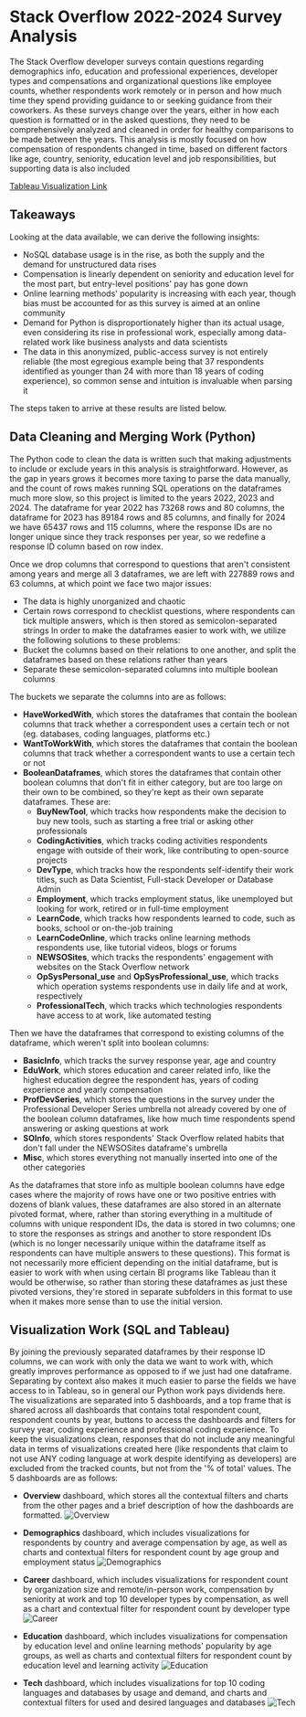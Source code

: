 # Stack Overflow 2022-2024 Survey Analysis

The Stack Overflow developer surveys contain questions regarding demographics info, education and professional experiences, developer types and compensations and organizational questions like employee counts, whether respondents work remotely or in person and how much time they spend providing guidance to or seeking guidance from their coworkers. As these surveys change over the years, either in how each question is formatted or in the asked questions, they need to be comprehensively analyzed and cleaned in order for healthy comparisons to be made between the years. 
This analysis is mostly focused on how compensation of respondents changed in time, based on different factors like age, country, seniority, education level and job responsibilities, but supporting data is also included

[Tableau Visualization Link](https://public.tableau.com/views/StackOverflowSurveyAnalysis2022-2024/Overview?:language=en-US&:sid=&:redirect=auth&:display_count=n&:origin=viz_share_link)

## Takeaways

Looking at the data available, we can derive the following insights:

  - NoSQL database usage is in the rise, as both the supply and the demand for unstructured data rises
  - Compensation is linearly dependent on seniority and education level for the most part, but entry-level positions' pay has gone down
  - Online learning methods' popularity is increasing with each year, though bias must be accounted for as this survey is aimed at an online community
  - Demand for Python is disproportionately higher than its actual usage, even considering its rise in professional work, especially among data-related work like business analysts and data scientists
  - The data in this anonymized, public-access survey is not entirely reliable (the most egregious example being that 37 respondents identified as younger than 24 with more than 18 years of coding experience), so common sense and intuition is invaluable when parsing it

The steps taken to arrive at these results are listed below.


## Data Cleaning and Merging Work (Python)

The Python code to clean the data is written such that making adjustments to include or exclude years in this analysis is straightforward. However, as the gap in years grows it becomes more taxing to parse the data manually, and the count of rows makes running SQL operations on the dataframes much more slow, so this project is limited to the years 2022, 2023 and 2024. The dataframe for year 2022 has 73268 rows and 80 columns, the dataframe for 2023 has 89184 rows and 85 columns, and finally for 2024 we have 65437 rows and 115 columns, where the response IDs are no longer unique since they track responses per year, so we redefine a response ID column based on row index.

Once we drop columns that correspond to questions that aren't consistent among years and merge all 3 dataframes, we are left with 227889 rows and 63 columns, at which point we face two major issues:
  - The data is highly unorganized and chaotic
  - Certain rows correspond to checklist questions, where respondents can tick multiple answers, which is then stored as semicolon-separated strings
In order to make the dataframes easier to work with, we utilize the following solutions to these problems:
  - Bucket the columns based on their relations to one another, and split the dataframes based on these relations rather than years
  - Separate these semicolon-separated columns into multiple boolean columns

The buckets we separate the columns into are as follows:
  - **HaveWorkedWith**, which stores the dataframes that contain the boolean columns that track whether a correspondent uses a certain tech or not (eg. databases, coding languages, platforms etc.)
  - **WantToWorkWith**, which stores the dataframes that contain the boolean columns that track whether a correspondent wants to use a certain tech or not
  - **BooleanDataframes**, which stores the dataframes that contain other boolean columns that don't fit in either category, but are too large on their own to be combined, so they're kept as their own separate dataframes. These are:
    - **BuyNewTool**, which tracks how respondents make the decision to buy new tools, such as starting a free trial or asking other professionals
    - **CodingActivities**, which tracks coding activities respondents engage with outside of their work, like contributing to open-source projects
    - **DevType**, which tracks how the respondents self-identify their work titles, such as Data Scientist, Full-stack Developer or Database Admin
    - **Employment**, which tracks employment status, like unemployed but looking for work, retired or in full-time employment
    - **LearnCode**, which tracks how respondents learned to code, such as books, school or on-the-job training
    - **LearnCodeOnline**, which tracks online learning methods respondents use, like tutorial videos, blogs or forums
    - **NEWSOSites**, which tracks the respondents' engagement with websites on the Stack Overflow network
    - **OpSysPersonal_use** and **OpSysProfessional_use**, which tracks which operation systems respondents use in daily life and at work, respectively
    - **ProfessionalTech**, which tracks which technologies respondents have access to at work, like automated testing

Then we have the dataframes that correspond to existing columns of the dataframe, which weren't split into boolean columns:
  - **BasicInfo**, which tracks the survey response year, age and country
  - **EduWork**, which stores education and career related info, like the highest education degree the respondent has, years of coding experience and yearly compensation
  - **ProfDevSeries**, which stores the questions in the survey under the Professional Developer Series umbrella not already covered by one of the boolean column dataframes, like how much time respondents spend answering or asking questions at work
  - **SOInfo**, which stores respondents' Stack Overflow related habits that don't fall under the NEWSOSites dataframe's umbrella
  - **Misc**, which stores everything not manually inserted into one of the other categories

As the dataframes that store info as multiple boolean columns have edge cases where the majority of rows have one or two positive entries with dozens of blank values, these dataframes are also stored in an alternate pivoted format, where, rather than storing everything in a multitude of columns with unique respondent IDs, the data is stored in two columns; one to store the responses as strings and another to store respondent IDs (which is no longer necessarily unique within the dataframe itself as respondents can have multiple answers to these questions). This format is not necessarily more efficient depending on the initial dataframe, but is easier to work with when using certain BI programs like Tableau than it would be otherwise, so rather than storing these dataframes as just these pivoted versions, they're stored in separate subfolders in this format to use when it makes more sense than to use the initial version.

## Visualization Work (SQL and Tableau)

By joining the previously separated dataframes by their response ID columns, we can work with only the data we want to work with, which greatly improves performance as opposed to if we just had one dataframe. Separating by context also makes it much easier to parse the fields we have access to in Tableau, so in general our Python work pays dividends here. The visualizations are separated into 5 dashboards, and a top frame that is shared across all dashboards that contains total respondent count, respondent counts by year, buttons to access the dashboards and filters for survey year, coding experience and professional coding experience. To keep the visualizations clean, responses that do not include any meaningful data in terms of visualizations created here (like respondents that claim to not use ANY coding language at work despite identifying as developers) are excluded from the tracked counts, but not from the '% of total' values. The 5 dashboards are as follows:

  - **Overview** dashboard, which stores all the contextual filters and charts from the other pages and a brief description of how the dashboards are formatted.
![Overview](https://github.com/user-attachments/assets/e493b76d-80f0-4df7-a0be-a6d49bb5ac2f)

  - **Demographics** dashboard, which includes visualizations for respondents by country and average compensation by age, as well as charts and contextual filters for respondent count by age group and employment status
![Demographics](https://github.com/user-attachments/assets/7540ad16-cc68-43d9-9a3b-5493456cf58d)

  - **Career** dashboard, which includes visualizations for respondent count by organization size and remote/in-person work, compensation by seniority at work and top 10 developer types by compensation, as well as a chart and contextual filter for respondent count by developer type
![Career](https://github.com/user-attachments/assets/eac25e7a-6098-4193-8c80-ff6a07fc8d2a)

  - **Education** dashboard, which includes visualizations for compensation by education level and online learning methods' popularity by age groups, as well as charts and contextual filters for respondent count by education level and learning activity
![Education](https://github.com/user-attachments/assets/6af42d6f-a20e-486b-9364-bb5f1c722f12)

  - **Tech** dashboard, which includes visualizations for top 10 coding languages and databases by usage and demand, and charts and contextual filters for used and desired languages and databases
![Tech](https://github.com/user-attachments/assets/e9255d36-e1d2-4bf8-b2aa-1b516574ab1a)


  
